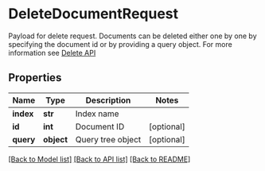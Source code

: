 # DeleteDocumentRequest

Payload for delete request. Documents can be deleted either one by one by specifying the document id or by providing a query object. For more information see  [Delete API](https://docs.manticoresearch.com/latest/html/http_reference/json_delete.html) 
## Properties
Name | Type | Description | Notes
------------ | ------------- | ------------- | -------------
**index** | **str** | Index name | 
**id** | **int** | Document ID | [optional] 
**query** | **object** | Query tree object | [optional] 

[[Back to Model list]](../README.md#documentation-for-models) [[Back to API list]](../README.md#documentation-for-api-endpoints) [[Back to README]](../README.md)


